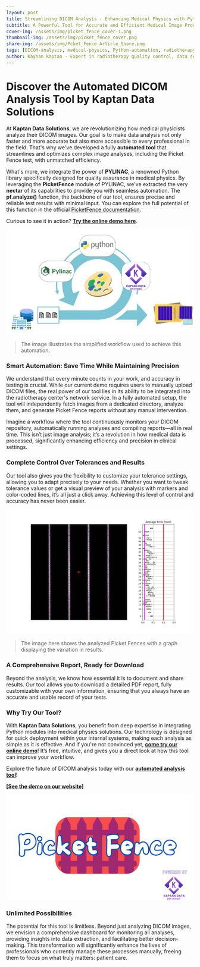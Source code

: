 ```yaml
---
layout: post
title: Streamlining DICOM Analysis - Enhancing Medical Physics with Python Automation  
subtitle: A Powerful Tool for Accurate and Efficient Medical Image Processing
cover-img: /assets/img/picket_fence_cover-1.png
thumbnail-img: /assets/img/picket_fence_cover.png
share-img: /assets/img/Pcket_Fence_Article_Share.png
tags: [DICOM-analysis, medical-physics, Python-automation, radiotherapy, medical-imaging, Picket-Fence-test, image-processing, MLC-alignment, healthcare-technology, pylinac, quality-assurance, compliance, data-analysis, medical-software]
author: Kayhan Kaptan - Expert in radiotherapy quality control, data science and automation
---
```



# Discover the Automated DICOM Analysis Tool by Kaptan Data Solutions

At **Kaptan Data Solutions**, we are revolutionizing how medical physicists analyze their DICOM images. Our goal is to make data analysis not only faster and more accurate but also more accessible to every professional in the field. That's why we've developed a fully **automated tool** that streamlines and optimizes complex image analyses, including the Picket Fence test, with unmatched efficiency.

What's more, we integrate the power of **PYLINAC**, a renowned Python library specifically designed for quality assurance in medical physics. By leveraging the **PicketFence** module of PYLINAC, we've extracted the very **nectar** of its capabilities to provide you with seamless automation. The **pf.analyze()** function, the backbone of our tool, ensures precise and reliable test results with minimal input. You can explore the full potential of this function in the official [PicketFence documentation](https://pylinac.readthedocs.io/en/latest/picketfence.html#).

Curious to see it in action? [**Try the online demo here**](https://kaptan-data.streamlit.app/Picketfence_analyse).

![png](/assets/img/blog_image_pf_pylinac_kds-1.png)

> The image illustrates the simplified workflow used to achieve this automation.


### Smart Automation: Save Time While Maintaining Precision

We understand that every minute counts in your work, and accuracy in testing is crucial. While our current demo requires users to manually upload DICOM files, the real power of our tool lies in its ability to be integrated into the radiotherapy center's network service. In a fully automated setup, the tool will independently fetch images from a dedicated directory, analyze them, and generate Picket Fence reports without any manual intervention.

Imagine a workflow where the tool continuously monitors your DICOM repository, automatically running analyses and compiling reports—all in real time. This isn’t just image analysis; it’s a revolution in how medical data is processed, significantly enhancing efficiency and precision in clinical settings.

### Complete Control Over Tolerances and Results

Our tool also gives you the flexibility to customize your tolerance settings, allowing you to adapt precisely to your needs. Whether you want to tweak tolerance values or get a visual preview of your analysis with markers and color-coded lines, it’s all just a click away. Achieving this level of control and accuracy has never been easier.

![png](/assets/img/analyzed_image_PF.png)

> The image here shows the analyzed Picket Fences with a graph displaying the variation in results.

### A Comprehensive Report, Ready for Download

Beyond the analysis, we know how essential it is to document and share results. Our tool allows you to download a detailed PDF report, fully customizable with your own information, ensuring that you always have an accurate and usable record of your tests.

### Why Try Our Tool?

With **Kaptan Data Solutions**, you benefit from deep expertise in integrating Python modules into medical physics solutions. Our technology is designed for quick deployment within your internal systems, making each analysis as simple as it is effective. And if you're not convinced yet, [**come try our online demo**](https://kaptan-data.streamlit.app/Picketfence_analyse)! It’s free, intuitive, and gives you a direct look at how this tool can improve your workflow.

Explore the future of DICOM analysis today with our [**automated analysis tool**](https://kaptan-data.streamlit.app/Picketfence_analyse)!


**[[See the demo on our website]](https://kaptan-data.streamlit.app/Picketfence_analyse)** 

[![png](/assets/img/p-f-page.png)](https://kaptan-data.streamlit.app/Picketfence_analyse)

### Unlimited Possibilities

The potential for this tool is limitless. Beyond just analyzing DICOM images, we envision a comprehensive dashboard for monitoring all analyses, providing insights into data extraction, and facilitating better decision-making. This transformation will significantly enhance the lives of professionals who currently manage these processes manually, freeing them to focus on what truly matters: patient care.

